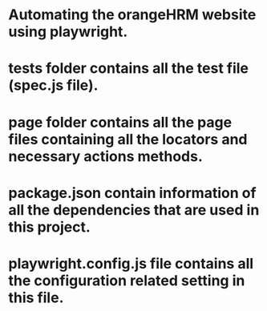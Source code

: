 # Automating the orangeHRM website using playwright.
# tests folder contains all the test file (spec.js file).
# page folder contains all the page files containing all the locators and necessary actions methods.
# package.json contain information of all the dependencies that are used in this project.
# playwright.config.js file contains all the configuration related setting in this file.
